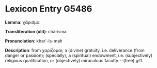 # Lexicon Entry G5486

**Lemma**: χάρισμα

**Transliteration (xlit)**: chárisma

**Pronunciation**: khar'-is-mah

**Description**:
from χαρίζομαι; a (divine) gratuity, i.e. deliverance (from danger or passion); (specially), a (spiritual) endowment, i.e. (subjectively) religious qualification, or (objectively) miraculous faculty:--(free) gift.
